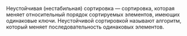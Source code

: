 Неустойчивая (нестабильная) сортировка — сортировка, которая меняет относительный порядок сортируемых элементов, имеющих одинаковые ключи. 
Неустойчивой сортировкой называют алгоритм, который меняет последовательность одинаковых элементов.
